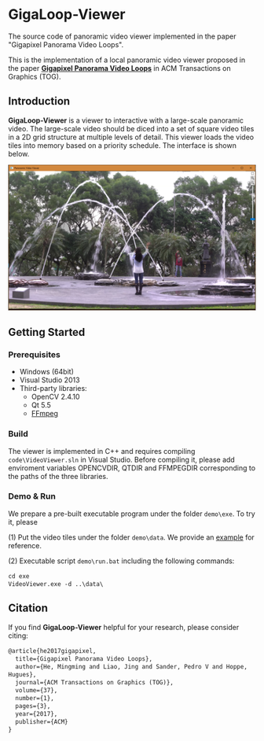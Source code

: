 # GigaLoop-Viewer
The source code of panoramic video viewer implemented in the paper "Gigapixel Panorama Video Loops".

This is the implementation of a local panoramic video viewer proposed in the paper [**Gigapixel Panorama Video Loops**](https://dl.acm.org/citation.cfm?id=3144455) in ACM Transactions on Graphics (TOG).


## Introduction

**GigaLoop-Viewer** is a viewer to interactive with a large-scale panoramic video. The large-scale video should be diced into a set of square video tiles in a 2D grid structure at multiple levels of detail. This viewer loads the video tiles into memory based on a priority schedule. The interface is shown below.

![image](https://github.com/hmmlillian/GigaLoop-Viewer/blob/master/demo/UI.PNG)


## Getting Started

### Prerequisites
- Windows (64bit)
- Visual Studio 2013
- Third-party libraries:
  - OpenCV 2.4.10
  - Qt 5.5
  - [FFmpeg](http://ffmpeg.zeranoe.com/builds/)
  
### Build
The viewer is implemented in C++ and requires compiling ```code\VideoViewer.sln``` in Visual Studio. Before compiling it, please add enviroment variables OPENCVDIR, QTDIR and FFMPEGDIR corresponding to the paths of the three libraries.

### Demo & Run
We prepare a pre-built executable program under the folder ```demo\exe```. To try it, please

(1) Put the video tiles under the folder ```demo\data```. We provide an [example](https://drive.google.com/file/d/182GCp9kKsgjNJOWEuIpF1YCFxOM9IhZm/view?usp=sharing) for reference.

(2) Executable script ```demo\run.bat``` including the following commands:
  ```
  cd exe
  VideoViewer.exe -d ..\data\
  ```  
  
  
## Citation
If you find **GigaLoop-Viewer** helpful for your research, please consider citing:
```
@article{he2017gigapixel,
  title={Gigapixel Panorama Video Loops},
  author={He, Mingming and Liao, Jing and Sander, Pedro V and Hoppe, Hugues},
  journal={ACM Transactions on Graphics (TOG)},
  volume={37},
  number={1},
  pages={3},
  year={2017},
  publisher={ACM}
}
```
